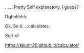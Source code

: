 .......Pretty Self explanatory, I guess?

Ughhhhhh.

Ok. So it.....calculates.

Sort of.

https://skumr20.github.io/calculator/